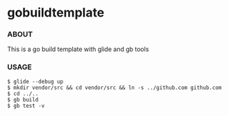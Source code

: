 gobuildtemplate
===

### ABOUT
This is a go build template with glide and gb tools

### USAGE

```
$ glide --debug up
$ mkdir vendor/src && cd vendor/src && ln -s ../github.com github.com 
$ cd ../..
$ gb build 
$ gb test -v 
```
